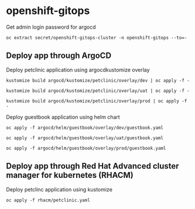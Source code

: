 # openshift-gitops

Get admin login password for argocd

```
oc extract secret/openshift-gitops-cluster -n openshift-gitops --to=-

```

## Deploy app through ArgoCD

Deploy petclinic application using argocdkustomize overlay

```
kustomize build argocd/kustomize/petclinic/overlay/dev | oc apply -f -

kustomize build argocd/kustomize/petclinic/overlay/uat | oc apply -f -

kustomize build argocd/kustomize/petclinic/overlay/prod | oc apply -f -

```

Deploy guestbook application using helm chart

```
oc apply -f argocd/helm/guestbook/overlay/dev/guestbook.yaml

oc apply -f argocd/helm/guestbook/overlay/uat/guestbook.yaml

oc apply -f argocd/helm/guestbook/overlay/prod/guestbook.yaml

```

## Deploy app through Red Hat Advanced cluster manager for kubernetes (RHACM)

Deploy petclinc application using kustomize

```
oc apply -f rhacm/petclinic.yaml

```
